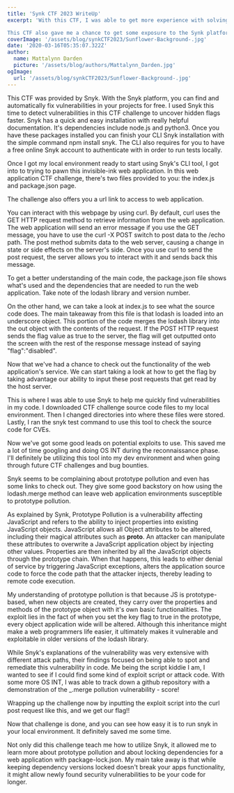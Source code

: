 ```yaml
---
title: 'Synk CTF 2023 WriteUp'
excerpt: 'With this CTF, I was able to get more experience with solving web and pwn capture the flag challenges.

This CTF also gave me a chance to get some exposure to the Synk platform. It allows me as a Bug Bounty Hunter, CTF advocate, and open source development contributor, to find and automatically fix vulnerabilities in code, open source dependencies, containers, and IaC. Overall, I was able to see how to incorporate this tool powered by Snyk’s and DeepCode AI into my code reviews, and vulnerability scanning process.'
coverImage: '/assets/blog/synkCTF2023/Sunflower-Background-.jpg'
date: '2020-03-16T05:35:07.322Z'
author:
  name: Mattalynn Darden
  picture: '/assets/blog/authors/Mattalynn_Darden.jpg'
ogImage:
  url: '/assets/blog/synkCTF2023/Sunflower-Background-.jpg'
---
```


This CTF was provided by Snyk. With the Snyk platform, you can find and automatically fix vulnerabilities in your projects for free. I used Snyk this time to detect vulnerabilities in this CTF challenge to uncover hidden flags faster. Snyk has a quick and easy installation with really helpful documentation. It's dependencies include node.js and python3. Once you have these packages installed you can finish your CLI Snyk installation with the simple command npm install snyk. The CLI also requires for you to have a free online Snyk account to authenticate with in order to run tests locally.

Once I got my local environment ready to start using Snyk's CLI tool, I got into to trying to pawn this invisible-ink web application. In this web application CTF challenge, there's two files provided to you: the index.js and package.json page.

The challenge also offers you a url link to access to web application.

You can interact with this webpage by using curl. By default, curl uses the GET HTTP request method to retrieve information from the web application. The web application will send an error message if you use the GET message, you have to use the curl -X POST switch to post data to the /echo path. The post method submits data to the web server, causing a change in state or side effects on the server's side.  Once you use curl to send the post request, the server allows you to interact with it and sends back this message.

To get a better understanding of the main code, the package.json file shows what's used and the dependencies that are needed to run the web application. Take note of the lodash library and version number. 

On the other hand, we can take a look at index.js to see what the source code does. The main takeaway from this file is that lodash is loaded into an underscore object. This portion of the code merges the lodash library into the out object with the contents of the request. If the POST HTTP request sends the flag value as true to the server, the flag will get outputted onto the screen with the rest of the response message instead of saying "flag":"disabled".

Now that we've had a chance to check out the functionality of the web application's service. We can start taking a look at how to get the flag by taking advantage our ability to input these post requests that get read by the host server.

This is where I was able to use Snyk to help me quickly find vulnerabilities in my code. I downloaded CTF challenge source code files to my local environment. Then I changed directories into where these files were stored. Lastly, I ran the snyk test command to use this tool to check the source code for CVEs.

Now we've got some good leads on potential exploits to use. This saved me a lot of time googling and doing OS INT during the reconnaissance phase. I'll definitely be utilizing this tool into my dev environment and when going through future CTF challenges and bug bounties.

Snyk seems to be complaining about prototype pollution and even has some links to check out. They give some good backstory on how using the lodash.merge method can leave web application environments susceptible to prototype pollution.

As explained by Synk, Prototype Pollution is a vulnerability affecting JavaScript and refers to the ability to inject properties into existing JavaScript objects. JavaScript allows all Object attributes to be altered, including their magical attributes such as __proto__. An attacker can manipulate these attributes to overwrite a JavaScript application object by injecting other values. Properties are then inherited by all the JavaScript objects through the prototype chain. When that happens, this leads to either denial of service by triggering JavaScript exceptions, alters the application source code to force the code path that the attacker injects, thereby leading to remote code execution.

My understanding of prototype pollution is that because JS is prototype-based, when new objects are created, they carry over the properties and methods of the prototype object with it's own basic functionalities. The exploit lies in the fact of when you set the key flag to true in the prototype, every object application wide will be altered. Although this inheritance might make a web programmers life easier, it ultimately makes it vulnerable and exploitable in older versions of the lodash library.

While Snyk's explanations of the vulnerability was very extensive with different attack paths, their findings focused on being able to spot and remediate this vulnerability in code. Me being the script kiddie I am, I wanted to see if I could find some kind of exploit script or attack code. With some more OS INT, I was able to track down a github repository with a demonstration of the _.merge pollution vulnerability - score! 

Wrapping up the challenge now by inputting the exploit script into the curl post request like this, and we get our flag!!

Now that challenge is done, and you can see how easy it is to run snyk in your local environment. It definitely saved me some time.

Not only did this challenge teach me how to utilize Snyk, it allowed me to learn more about prototype pollution and about locking dependencies for a web application with package-lock.json. My main take away is that while keeping dependency versions locked doesn't break your apps functionality, it might allow newly found security vulnerabilities to be your code for longer.
